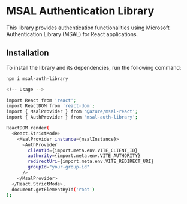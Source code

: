 # MSAL Authentication Library

This library provides authentication functionalities using Microsoft Authentication Library (MSAL) for React applications.

## Installation

To install the library and its dependencies, run the following command:

```bash
npm i msal-auth-library

<!-- Usage -->

import React from 'react';
import ReactDOM from 'react-dom';
import { MsalProvider } from '@azure/msal-react';
import { AuthProvider } from 'msal-auth-library';

ReactDOM.render(
  <React.StrictMode>
    <MsalProvider instance={msalInstance}>
      <AuthProvider
        clientId={import.meta.env.VITE_CLIENT_ID}
        authority={import.meta.env.VITE_AUTHORITY}
        redirectUri={import.meta.env.VITE_REDIRECT_URI}
        groupId="your-group-id"
      />
    </MsalProvider>
  </React.StrictMode>,
  document.getElementById('root')
);
